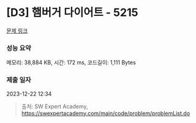 # [D3] 햄버거 다이어트 - 5215 

[문제 링크](https://swexpertacademy.com/main/code/problem/problemDetail.do?contestProbId=AWT-lPB6dHUDFAVT) 

### 성능 요약

메모리: 38,884 KB, 시간: 172 ms, 코드길이: 1,111 Bytes

### 제출 일자

2023-12-22 12:34



> 출처: SW Expert Academy, https://swexpertacademy.com/main/code/problem/problemList.do